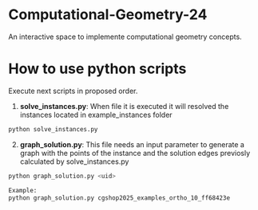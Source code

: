 # Computational-Geometry-24
An interactive space to implemente computational geometry concepts. 

# How to use python scripts

Execute next scripts in proposed order.

1. **solve_instances.py**: When file it is executed it will resolved the instances located in example_instances folder

```bash
python solve_instances.py
```
2. **graph_solution.py**: This file needs an input parameter to generate a graph with the points of the instance and the solution edges previosly calculated by solve_instances.py

```bash
python graph_solution.py <uid>

Example:
python graph_solution.py cgshop2025_examples_ortho_10_ff68423e
```
